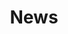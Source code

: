 ---
title: News
description: 'News from Chattahoochee Forest National Fish Hatchery.'
query: 'Chattahoochee Forest National Fish Hatchery'
section: news
type: field-station
hero:
    name: chattahoochee-forest-nfh-historic-fish-rearing-ponds.jpg
    alt: 'A black and white photo on the side of a mountain where water is damed into small ponds to raise fish.'
    caption: 'Historical photo fish production at Chattahoochee Forest National Fish Hatchery. Photo by USFWS.'
    position: '35% 40%'
nav: News
weight: 5
tags:
    - 'Chattahoochee Forest National Fish Hatchery'
updated: 'September 19th, 2018'
---